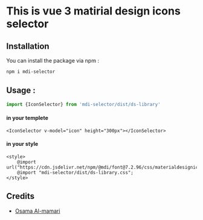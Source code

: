 # This is vue 3 matirial design icons selector 



## Installation

You can install the package via npm :

```bash
npm i mdi-selector
```

## Usage  :

```ts
import {IconSelector} from 'mdi-selector/dist/ds-library'
```
#### in  your templete
```angular2html
<IconSelector v-model="icon" height="300px"></IconSelector>
```


#### in  your style
```angular2html
<style>
    @import url("https://cdn.jsdelivr.net/npm/@mdi/font@7.2.96/css/materialdesignicons.min.css");
    @import "mdi-selector/dist/ds-library.css";
</style>
```

## Credits

- [Osama Al-mamari](https://github.com/OsamaAlmamri)

